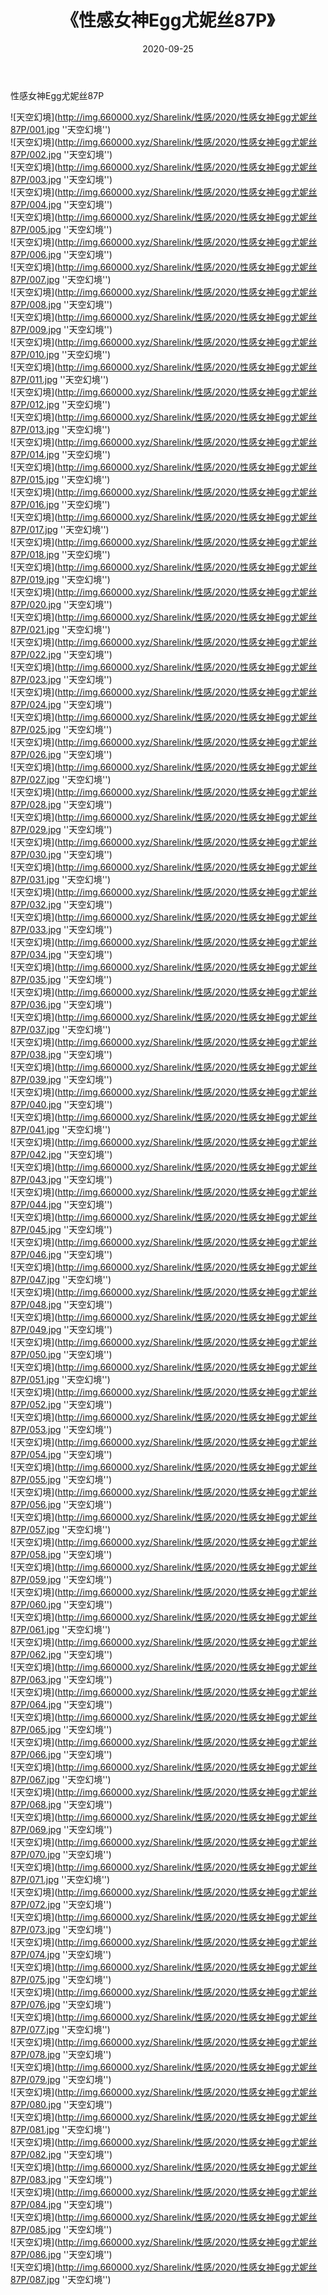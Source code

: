 ﻿---
layout: post
title:  《性感女神Egg尤妮丝87P》
date:   2020-09-25
img: http://img.660000.xyz/Sharelink/性感/2020/性感女神Egg尤妮丝87P/000.jpg
categories: [美女, 性感, 泳衣]
---

性感女神Egg尤妮丝87P



![天空幻境](http://img.660000.xyz/Sharelink/性感/2020/性感女神Egg尤妮丝87P/001.jpg ''天空幻境'') <br>
![天空幻境](http://img.660000.xyz/Sharelink/性感/2020/性感女神Egg尤妮丝87P/002.jpg ''天空幻境'') <br>
![天空幻境](http://img.660000.xyz/Sharelink/性感/2020/性感女神Egg尤妮丝87P/003.jpg ''天空幻境'') <br>
![天空幻境](http://img.660000.xyz/Sharelink/性感/2020/性感女神Egg尤妮丝87P/004.jpg ''天空幻境'') <br>
![天空幻境](http://img.660000.xyz/Sharelink/性感/2020/性感女神Egg尤妮丝87P/005.jpg ''天空幻境'') <br>
![天空幻境](http://img.660000.xyz/Sharelink/性感/2020/性感女神Egg尤妮丝87P/006.jpg ''天空幻境'') <br>
![天空幻境](http://img.660000.xyz/Sharelink/性感/2020/性感女神Egg尤妮丝87P/007.jpg ''天空幻境'') <br>
![天空幻境](http://img.660000.xyz/Sharelink/性感/2020/性感女神Egg尤妮丝87P/008.jpg ''天空幻境'') <br>
![天空幻境](http://img.660000.xyz/Sharelink/性感/2020/性感女神Egg尤妮丝87P/009.jpg ''天空幻境'') <br>
![天空幻境](http://img.660000.xyz/Sharelink/性感/2020/性感女神Egg尤妮丝87P/010.jpg ''天空幻境'') <br>
![天空幻境](http://img.660000.xyz/Sharelink/性感/2020/性感女神Egg尤妮丝87P/011.jpg ''天空幻境'') <br>
![天空幻境](http://img.660000.xyz/Sharelink/性感/2020/性感女神Egg尤妮丝87P/012.jpg ''天空幻境'') <br>
![天空幻境](http://img.660000.xyz/Sharelink/性感/2020/性感女神Egg尤妮丝87P/013.jpg ''天空幻境'') <br>
![天空幻境](http://img.660000.xyz/Sharelink/性感/2020/性感女神Egg尤妮丝87P/014.jpg ''天空幻境'') <br>
![天空幻境](http://img.660000.xyz/Sharelink/性感/2020/性感女神Egg尤妮丝87P/015.jpg ''天空幻境'') <br>
![天空幻境](http://img.660000.xyz/Sharelink/性感/2020/性感女神Egg尤妮丝87P/016.jpg ''天空幻境'') <br>
![天空幻境](http://img.660000.xyz/Sharelink/性感/2020/性感女神Egg尤妮丝87P/017.jpg ''天空幻境'') <br>
![天空幻境](http://img.660000.xyz/Sharelink/性感/2020/性感女神Egg尤妮丝87P/018.jpg ''天空幻境'') <br>
![天空幻境](http://img.660000.xyz/Sharelink/性感/2020/性感女神Egg尤妮丝87P/019.jpg ''天空幻境'') <br>
![天空幻境](http://img.660000.xyz/Sharelink/性感/2020/性感女神Egg尤妮丝87P/020.jpg ''天空幻境'') <br>
![天空幻境](http://img.660000.xyz/Sharelink/性感/2020/性感女神Egg尤妮丝87P/021.jpg ''天空幻境'') <br>
![天空幻境](http://img.660000.xyz/Sharelink/性感/2020/性感女神Egg尤妮丝87P/022.jpg ''天空幻境'') <br>
![天空幻境](http://img.660000.xyz/Sharelink/性感/2020/性感女神Egg尤妮丝87P/023.jpg ''天空幻境'') <br>
![天空幻境](http://img.660000.xyz/Sharelink/性感/2020/性感女神Egg尤妮丝87P/024.jpg ''天空幻境'') <br>
![天空幻境](http://img.660000.xyz/Sharelink/性感/2020/性感女神Egg尤妮丝87P/025.jpg ''天空幻境'') <br>
![天空幻境](http://img.660000.xyz/Sharelink/性感/2020/性感女神Egg尤妮丝87P/026.jpg ''天空幻境'') <br>
![天空幻境](http://img.660000.xyz/Sharelink/性感/2020/性感女神Egg尤妮丝87P/027.jpg ''天空幻境'') <br>
![天空幻境](http://img.660000.xyz/Sharelink/性感/2020/性感女神Egg尤妮丝87P/028.jpg ''天空幻境'') <br>
![天空幻境](http://img.660000.xyz/Sharelink/性感/2020/性感女神Egg尤妮丝87P/029.jpg ''天空幻境'') <br>
![天空幻境](http://img.660000.xyz/Sharelink/性感/2020/性感女神Egg尤妮丝87P/030.jpg ''天空幻境'') <br>
![天空幻境](http://img.660000.xyz/Sharelink/性感/2020/性感女神Egg尤妮丝87P/031.jpg ''天空幻境'') <br>
![天空幻境](http://img.660000.xyz/Sharelink/性感/2020/性感女神Egg尤妮丝87P/032.jpg ''天空幻境'') <br>
![天空幻境](http://img.660000.xyz/Sharelink/性感/2020/性感女神Egg尤妮丝87P/033.jpg ''天空幻境'') <br>
![天空幻境](http://img.660000.xyz/Sharelink/性感/2020/性感女神Egg尤妮丝87P/034.jpg ''天空幻境'') <br>
![天空幻境](http://img.660000.xyz/Sharelink/性感/2020/性感女神Egg尤妮丝87P/035.jpg ''天空幻境'') <br>
![天空幻境](http://img.660000.xyz/Sharelink/性感/2020/性感女神Egg尤妮丝87P/036.jpg ''天空幻境'') <br>
![天空幻境](http://img.660000.xyz/Sharelink/性感/2020/性感女神Egg尤妮丝87P/037.jpg ''天空幻境'') <br>
![天空幻境](http://img.660000.xyz/Sharelink/性感/2020/性感女神Egg尤妮丝87P/038.jpg ''天空幻境'') <br>
![天空幻境](http://img.660000.xyz/Sharelink/性感/2020/性感女神Egg尤妮丝87P/039.jpg ''天空幻境'') <br>
![天空幻境](http://img.660000.xyz/Sharelink/性感/2020/性感女神Egg尤妮丝87P/040.jpg ''天空幻境'') <br>
![天空幻境](http://img.660000.xyz/Sharelink/性感/2020/性感女神Egg尤妮丝87P/041.jpg ''天空幻境'') <br>
![天空幻境](http://img.660000.xyz/Sharelink/性感/2020/性感女神Egg尤妮丝87P/042.jpg ''天空幻境'') <br>
![天空幻境](http://img.660000.xyz/Sharelink/性感/2020/性感女神Egg尤妮丝87P/043.jpg ''天空幻境'') <br>
![天空幻境](http://img.660000.xyz/Sharelink/性感/2020/性感女神Egg尤妮丝87P/044.jpg ''天空幻境'') <br>
![天空幻境](http://img.660000.xyz/Sharelink/性感/2020/性感女神Egg尤妮丝87P/045.jpg ''天空幻境'') <br>
![天空幻境](http://img.660000.xyz/Sharelink/性感/2020/性感女神Egg尤妮丝87P/046.jpg ''天空幻境'') <br>
![天空幻境](http://img.660000.xyz/Sharelink/性感/2020/性感女神Egg尤妮丝87P/047.jpg ''天空幻境'') <br>
![天空幻境](http://img.660000.xyz/Sharelink/性感/2020/性感女神Egg尤妮丝87P/048.jpg ''天空幻境'') <br>
![天空幻境](http://img.660000.xyz/Sharelink/性感/2020/性感女神Egg尤妮丝87P/049.jpg ''天空幻境'') <br>
![天空幻境](http://img.660000.xyz/Sharelink/性感/2020/性感女神Egg尤妮丝87P/050.jpg ''天空幻境'') <br>
![天空幻境](http://img.660000.xyz/Sharelink/性感/2020/性感女神Egg尤妮丝87P/051.jpg ''天空幻境'') <br>
![天空幻境](http://img.660000.xyz/Sharelink/性感/2020/性感女神Egg尤妮丝87P/052.jpg ''天空幻境'') <br>
![天空幻境](http://img.660000.xyz/Sharelink/性感/2020/性感女神Egg尤妮丝87P/053.jpg ''天空幻境'') <br>
![天空幻境](http://img.660000.xyz/Sharelink/性感/2020/性感女神Egg尤妮丝87P/054.jpg ''天空幻境'') <br>
![天空幻境](http://img.660000.xyz/Sharelink/性感/2020/性感女神Egg尤妮丝87P/055.jpg ''天空幻境'') <br>
![天空幻境](http://img.660000.xyz/Sharelink/性感/2020/性感女神Egg尤妮丝87P/056.jpg ''天空幻境'') <br>
![天空幻境](http://img.660000.xyz/Sharelink/性感/2020/性感女神Egg尤妮丝87P/057.jpg ''天空幻境'') <br>
![天空幻境](http://img.660000.xyz/Sharelink/性感/2020/性感女神Egg尤妮丝87P/058.jpg ''天空幻境'') <br>
![天空幻境](http://img.660000.xyz/Sharelink/性感/2020/性感女神Egg尤妮丝87P/059.jpg ''天空幻境'') <br>
![天空幻境](http://img.660000.xyz/Sharelink/性感/2020/性感女神Egg尤妮丝87P/060.jpg ''天空幻境'') <br>
![天空幻境](http://img.660000.xyz/Sharelink/性感/2020/性感女神Egg尤妮丝87P/061.jpg ''天空幻境'') <br>
![天空幻境](http://img.660000.xyz/Sharelink/性感/2020/性感女神Egg尤妮丝87P/062.jpg ''天空幻境'') <br>
![天空幻境](http://img.660000.xyz/Sharelink/性感/2020/性感女神Egg尤妮丝87P/063.jpg ''天空幻境'') <br>
![天空幻境](http://img.660000.xyz/Sharelink/性感/2020/性感女神Egg尤妮丝87P/064.jpg ''天空幻境'') <br>
![天空幻境](http://img.660000.xyz/Sharelink/性感/2020/性感女神Egg尤妮丝87P/065.jpg ''天空幻境'') <br>
![天空幻境](http://img.660000.xyz/Sharelink/性感/2020/性感女神Egg尤妮丝87P/066.jpg ''天空幻境'') <br>
![天空幻境](http://img.660000.xyz/Sharelink/性感/2020/性感女神Egg尤妮丝87P/067.jpg ''天空幻境'') <br>
![天空幻境](http://img.660000.xyz/Sharelink/性感/2020/性感女神Egg尤妮丝87P/068.jpg ''天空幻境'') <br>
![天空幻境](http://img.660000.xyz/Sharelink/性感/2020/性感女神Egg尤妮丝87P/069.jpg ''天空幻境'') <br>
![天空幻境](http://img.660000.xyz/Sharelink/性感/2020/性感女神Egg尤妮丝87P/070.jpg ''天空幻境'') <br>
![天空幻境](http://img.660000.xyz/Sharelink/性感/2020/性感女神Egg尤妮丝87P/071.jpg ''天空幻境'') <br>
![天空幻境](http://img.660000.xyz/Sharelink/性感/2020/性感女神Egg尤妮丝87P/072.jpg ''天空幻境'') <br>
![天空幻境](http://img.660000.xyz/Sharelink/性感/2020/性感女神Egg尤妮丝87P/073.jpg ''天空幻境'') <br>
![天空幻境](http://img.660000.xyz/Sharelink/性感/2020/性感女神Egg尤妮丝87P/074.jpg ''天空幻境'') <br>
![天空幻境](http://img.660000.xyz/Sharelink/性感/2020/性感女神Egg尤妮丝87P/075.jpg ''天空幻境'') <br>
![天空幻境](http://img.660000.xyz/Sharelink/性感/2020/性感女神Egg尤妮丝87P/076.jpg ''天空幻境'') <br>
![天空幻境](http://img.660000.xyz/Sharelink/性感/2020/性感女神Egg尤妮丝87P/077.jpg ''天空幻境'') <br>
![天空幻境](http://img.660000.xyz/Sharelink/性感/2020/性感女神Egg尤妮丝87P/078.jpg ''天空幻境'') <br>
![天空幻境](http://img.660000.xyz/Sharelink/性感/2020/性感女神Egg尤妮丝87P/079.jpg ''天空幻境'') <br>
![天空幻境](http://img.660000.xyz/Sharelink/性感/2020/性感女神Egg尤妮丝87P/080.jpg ''天空幻境'') <br>
![天空幻境](http://img.660000.xyz/Sharelink/性感/2020/性感女神Egg尤妮丝87P/081.jpg ''天空幻境'') <br>
![天空幻境](http://img.660000.xyz/Sharelink/性感/2020/性感女神Egg尤妮丝87P/082.jpg ''天空幻境'') <br>
![天空幻境](http://img.660000.xyz/Sharelink/性感/2020/性感女神Egg尤妮丝87P/083.jpg ''天空幻境'') <br>
![天空幻境](http://img.660000.xyz/Sharelink/性感/2020/性感女神Egg尤妮丝87P/084.jpg ''天空幻境'') <br>
![天空幻境](http://img.660000.xyz/Sharelink/性感/2020/性感女神Egg尤妮丝87P/085.jpg ''天空幻境'') <br>
![天空幻境](http://img.660000.xyz/Sharelink/性感/2020/性感女神Egg尤妮丝87P/086.jpg ''天空幻境'') <br>
![天空幻境](http://img.660000.xyz/Sharelink/性感/2020/性感女神Egg尤妮丝87P/087.jpg ''天空幻境'') <br>